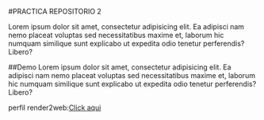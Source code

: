 #PRACTICA REPOSITORIO 2

Lorem ipsum dolor sit amet, consectetur adipisicing elit. Ea adipisci nam
nemo placeat voluptas sed necessitatibus maxime et, laborum hic numquam
similique sunt explicabo ut expedita odio tenetur perferendis? Libero?

##Demo
Lorem ipsum dolor sit amet, consectetur adipisicing elit. Ea adipisci nam
nemo placeat voluptas sed necessitatibus maxime et, laborum hic numquam
similique sunt explicabo ut expedita odio tenetur perferendis? Libero?

perfil render2web:[Click aqui](https://render2web.com)
